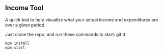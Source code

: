 ## Income Tool

A quick tool to help visualize what your actual income and expenditures are over a given period.

Just clone the repo, and run these commands to start:
git d
```shell script
npm install
npm start
```

